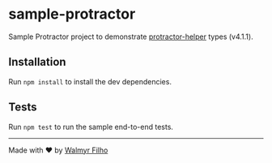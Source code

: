# sample-protractor
Sample Protractor project to demonstrate [protractor-helper](https://wlsf82.github.io/protractor-helper/) types (v4.1.1).

## Installation

Run `npm install` to install the dev dependencies.

## Tests

Run `npm test` to run the sample end-to-end tests.

___

Made with ❤️ by [Walmyr Filho](https://walmyr-filho.com)
